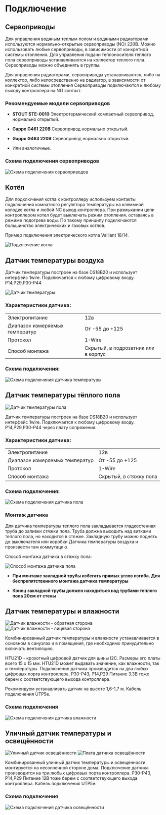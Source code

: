 # Подключение

## Сервоприводы

Для управления водяным теплым полом и водяными радиаторами используются
нормально-открытые сервоприводы (NO) 220В. Можно использовать любые
сервоприводы, в зависимости от конкретной системы отопления.  Для управления
подачи теплоносителя теплого пола сервоприводы устанавливаются на коллектор
теплого пола. Сервоприводы можно объединять в группы.

Для управления радиаторами, сервоприводы устанавливаются, либо на коллектор,
либо непосредственно на радиатор, в зависимости от конкретной системы отопления
Сервоприводы  подключаются к любому выходу контроллера на NO контакт.

### Рекомендуемые модели сервоприводов

* **STOUT STE-0010**  Электротермический компактный сервопривод, нормально открытый.

* **Gappo G461 220B**  Сервопривод нормально открытый.

* **Gappo G463 220B**  Сервопривод нормально открытый.

* Или аналогичные.

### Схема подключения сервоприводов

![Схема подключения сервоприводов](../img/heat_system/servo_install.png)

## Котёл

Для подключения котла к контроллеру  используем контакты подключения комнатного
регулятора температуры на клеммной колодке котла и любой NC выход контроллера.
При размыкании цепи контроллером котел будет выключать режим отопления,
оставаясь в   режиме подогрева воды. По такому принципу подключаются большинство
электрических и газовых котлов.

Пример подключения электрического котла Vaillant 18/14.

![Подключение котла](../img/heat_system/boiler_install.png)

## Датчик температуры воздуха

Датчик температуры построен на базе DS18B20 и использует интерфейс 1wire.
Подключается к любому цифровому входу. Р14,Р29,Р30-Р44. 

![Датчик температуры](../img/heat_system/temp_sensor.png)

### Характеристики датчика:

|                                 |                                      |
| ------------------------------- | ------------------------------------ |
|  Электропитание                 |  12в                                 |
|  Диапазон измеряемых температур |  От -55 до +125                      |
|  Протокол                       |  1-Wire                              |
|  Способ монтажа                 |  Скрытый, в подрозетник или в корпус |

### Схема подключения:

![Схема подключения датчика температуры](../img/heat_system/temp_scheme.png)

## Датчик температуры тёплого пола

![Датчик температуры пола](../img/heat_system/temp_floor.png)

Датчик температуры построен на базе DS18B20 и использует интерфейс 1wire.
Подключается к любому цифровому входу. Р14,Р29,Р30-Р44 через плату сопряжения.  

### Характеристики датчика:

|                                 |                                      |
| ------------------------------- | ------------------------------------ |
|  Электропитание                 |  12в                                 |
|  Диапазон измеряемых температур |  От -55 до +125                      |
|  Протокол                       |  1-Wire                              |
|  Способ монтажа                 |  Скрытый, в стяжку пола              |

### Схема подключения:

![Схема подключения датчика пола](../img/heat_system/temp_floor_scheme.png)

### Монтаж датчика

Для датчика температуры теплого пола закладывается гладкостенная труба до
заливки стяжки пола. Труба должна выходить над витками теплого пола, но
находится в стяжке.  Закладную трубу можно поднять до выключателя или коробки
Датчика температуры воздуха и произвести там коммутацию.

Способ монтажа датчика в стяжку пола:

![Способ монтажа датчика пола](../img/heat_system/temp_floor_install.png)

* **При монтаже закладной трубы избегать прямых углов изгиба. Для
  беспрепятственного монтажа датчика температуры**

* **Конец закладной трубы должен находиться над трубами теплого пола 20см от
  стены**

## Датчик температуры и влажности

![Датчик влажности - обратная сторона](../img/heat_system/htu_sensor_back.png)
![Датчик влажности - лицевая сторона](../img/heat_system/htu_sensor_face.png)

Комбинированный датчик температуры и влажности устанавливается в основном в
санузлах и в помещения, где необходимо принудительно включать вентиляцию. 

HTU21D - крохотный цифровой датчик для шины I2C. Размеры его платы всего 15 х 15
мм. HTU21D может выдавать значение, как влажности, так и температуры.
Подключение датчика производится на два любых цифровых порта контроллера.
Р30-Р43, Р14,Р29  Питание 3.3В тоже берем с соответствующего выхода контроллера. 

Рекомендуем устанавливать датчик на высоте 1,6-1,7 м. Кабель подключения UTP5e.

### Схема подключения

![Схема подключения датчика влажности](../img/heat_system/htu_scheme.png)

## Уличный датчик температуры и освещённости

![Уличный датчик освещённости](../img/heat_system/light_sensor.png)
![Плата датчика освещённости](../img/heat_system/light_sensor_plate.png)

Комбинированный уличный датчик температуры и освещенности монтируется на
несолнечной стороне дома. Подключение датчика производится на три любых цифровых
порта контроллера. Р30-Р43, Р14,Р29  Питание 12В тоже берем с соответствующего
выхода контроллера.  Кабель подключения UTP5e. 

### Схема подключения

![Схема подключения датчика освещённости](../img/heat_system/light_install.png)
